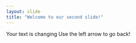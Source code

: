 ```yaml
---
layout: slide
title: "Welcome to our second slide!"
---
```

Your text is changing
Use the left arrow to go back!
